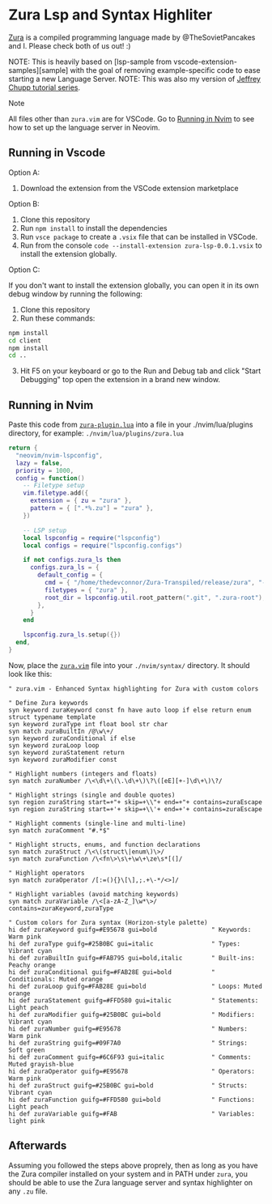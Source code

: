 # Zura Lsp and Syntax Highliter

[Zura](https://github.com/TheDevConnor/Zura-Transpiled) is a compiled programming language made by @TheSovietPancakes and I. Please check both of us out! :)

NOTE: This is heavily based on [lsp-sample from vscode-extension-samples][sample] with the goal of removing example-specific code to ease starting a new Language Server.
NOTE: This was also my version of [Jeffrey Chupp tutorial series](https://www.youtube.com/watch?v=Xo5VXTRoL6Q&list=PLq5tGLDKHlW9XKRj5-plHdvbkT5AOdM7s).

> [!NOTE]
> All files other than `zura.vim` are for VSCode. Go to [Running in Nvim](#running-in-nvim) to see how to set up the language server in Neovim.

## Running in Vscode

Option A:

1. Download the extension from the VSCode extension marketplace

Option B:

1. Clone this repository
2. Run `npm install` to install the dependencies
3. Run `vsce package` to create a `.vsix` file that can be installed in VSCode.
4. Run from the console `code --install-extension zura-lsp-0.0.1.vsix` to install the extension globally.

Option C:

If you don't want to install the extension globally, you can open it in its own debug window by running the following:

1. Clone this repository
2. Run these commands:

```bash
npm install
cd client
npm install
cd ..
```

3. Hit F5 on your keyboard or go to the Run and Debug tab and click "Start Debugging" top open the extension in a brand new window.

## Running in Nvim

Paste this code from [`zura-plugin.lua`](./zura-plugin.lua) into a file in your ./nvim/lua/plugins directory, for example: `./nvim/lua/plugins/zura.lua`

```lua
return {
  "neovim/nvim-lspconfig",
  lazy = false,
  priority = 1000,
  config = function()
    -- Filetype setup
    vim.filetype.add({
      extension = { zu = "zura" },
      pattern = { [".*%.zu"] = "zura" },
    })

    -- LSP setup
    local lspconfig = require("lspconfig")
    local configs = require("lspconfig.configs")

    if not configs.zura_ls then
      configs.zura_ls = {
        default_config = {
          cmd = { "/home/thedevconnor/Zura-Transpiled/release/zura", "-lsp" },
          filetypes = { "zura" },
          root_dir = lspconfig.util.root_pattern(".git", ".zura-root"),
        },
      }
    end

    lspconfig.zura_ls.setup({})
  end,
}
```

Now, place the [`zura.vim`](./zura-syntax.vim) file into your `./nvim/syntax/` directory.
It should look like this:

```vim
" zura.vim - Enhanced Syntax highlighting for Zura with custom colors

" Define Zura keywords
syn keyword zuraKeyword const fn have auto loop if else return enum struct typename template
syn keyword zuraType int float bool str char
syn match zuraBuiltIn /@\w\+/
syn keyword zuraConditional if else
syn keyword zuraLoop loop
syn keyword zuraStatement return
syn keyword zuraModifier const

" Highlight numbers (integers and floats)
syn match zuraNumber /\<\d\+\(\.\d\+\)\?\([eE][+-]\d\+\)\?/

" Highlight strings (single and double quotes)
syn region zuraString start=+"+ skip=+\\"+ end=+"+ contains=zuraEscape
syn region zuraString start=+'+ skip=+\\'+ end=+'+ contains=zuraEscape

" Highlight comments (single-line and multi-line)
syn match zuraComment "#.*$"

" Highlight structs, enums, and function declarations
syn match zuraStruct /\<\(struct\|enum\)\>/
syn match zuraFunction /\<fn\>\s\+\w\+\ze\s*[(]/

" Highlight operators
syn match zuraOperator /[:=(){}\[\],;.+\-*/<>]/

" Highlight variables (avoid matching keywords)
syn match zuraVariable /\<[a-zA-Z_]\w*\>/ contains=zuraKeyword,zuraType

" Custom colors for Zura syntax (Horizon-style palette)
hi def zuraKeyword guifg=#E95678 gui=bold               " Keywords: Warm pink
hi def zuraType guifg=#25B0BC gui=italic                " Types: Vibrant cyan
hi def zuraBuiltIn guifg=#FAB795 gui=bold,italic        " Built-ins: Peachy orange
hi def zuraConditional guifg=#FAB28E gui=bold           " Conditionals: Muted orange
hi def zuraLoop guifg=#FAB28E gui=bold                  " Loops: Muted orange
hi def zuraStatement guifg=#FFD580 gui=italic           " Statements: Light peach
hi def zuraModifier guifg=#25B0BC gui=bold              " Modifiers: Vibrant cyan
hi def zuraNumber guifg=#E95678                         " Numbers: Warm pink
hi def zuraString guifg=#09F7A0                         " Strings: Soft green
hi def zuraComment guifg=#6C6F93 gui=italic             " Comments: Muted grayish-blue
hi def zuraOperator guifg=#E95678                       " Operators: Warm pink
hi def zuraStruct guifg=#25B0BC gui=bold                " Structs: Vibrant cyan
hi def zuraFunction guifg=#FFD580 gui=bold              " Functions: Light peach
hi def zuraVariable guifg=#FAB                          " Variables: light pink
```

## Afterwards

Assuming you followed the steps above proprely, then as long as you have the Zura compiler installed on your system and in PATH under `zura`, you should be able to use the Zura language server and syntax highlighter on any `.zu` file.
